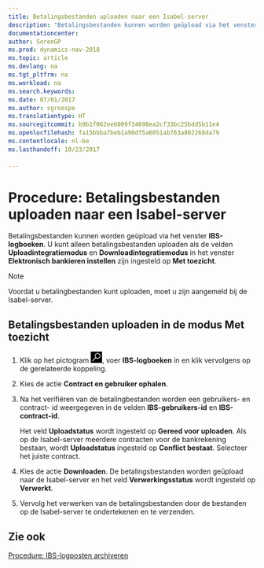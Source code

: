 ```yaml
---
title: Betalingsbestanden uploaden naar een Isabel-server
description: "Betalingsbestanden kunnen worden geüpload via het venster **IBS-logboeken**. U kunt alleen betalingsbestanden uploaden als de velden **Uploadintegratiemodus** en **Downloadintegratiemodus** in het venster **Elektronisch bankieren instellen** zijn ingesteld op **Met toezicht**."
documentationcenter: 
author: SorenGP
ms.prod: dynamics-nav-2018
ms.topic: article
ms.devlang: na
ms.tgt_pltfrm: na
ms.workload: na
ms.search.keywords: 
ms.date: 07/01/2017
ms.author: sgroespe
ms.translationtype: HT
ms.sourcegitcommit: b9b1f062ee6009f34698ea2cf33bc25bdd5b11e4
ms.openlocfilehash: fa15bbba7beb1a90df5a6051ab763a802268da79
ms.contentlocale: nl-be
ms.lasthandoff: 10/23/2017

---
```

# <a name="how-to-upload-payment-files-to-an-isabel-server"></a>Procedure: Betalingsbestanden uploaden naar een Isabel-server
Betalingsbestanden kunnen worden geüpload via het venster **IBS-logboeken**. U kunt alleen betalingsbestanden uploaden als de velden **Uploadintegratiemodus** en **Downloadintegratiemodus** in het venster **Elektronisch bankieren instellen** zijn ingesteld op **Met toezicht**.  

> [!NOTE]  
>  Voordat u betalingbestanden kunt uploaden, moet u zijn aangemeld bij de Isabel-server.  

## <a name="to-upload-payment-files-in-attended-mode"></a>Betalingsbestanden uploaden in de modus Met toezicht  

1.  Klik op het pictogram ![Zoeken naar pagina of rapport](../../media/ui-search/search_small.png "pictogram Zoeken naar pagina of rapport"), voer **IBS-logboeken** in en klik vervolgens op de gerelateerde koppeling.  
2.  Kies de actie **Contract en gebruiker ophalen**.  
3.  Na het verifiëren van de betalingbestanden worden een gebruikers- en contract- id weergegeven in de velden **IBS-gebruikers-id** en **IBS-contract-id**.  

    Het veld **Uploadstatus** wordt ingesteld op **Gereed voor uploaden**. Als op de Isabel-server meerdere contracten voor de bankrekening bestaan, wordt **Uploadstatus** ingesteld op **Conflict bestaat**. Selecteer het juiste contract.  

4.  Kies de actie **Downloaden**. De betalingsbestanden worden geüpload naar de Isabel-server en het veld **Verwerkingsstatus** wordt ingesteld op **Verwerkt**.  
5.  Vervolg het verwerken van de betalingsbestanden door de bestanden op de Isabel-server te ondertekenen en te verzenden.  

## <a name="see-also"></a>Zie ook  
 [Procedure: IBS-logposten archiveren](how-to-archive-ibs-log-entries.md)

